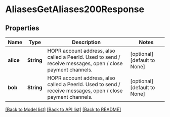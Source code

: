 # AliasesGetAliases200Response

## Properties

| Name      | Type       | Description                                                                                                 | Notes                        |
| --------- | ---------- | ----------------------------------------------------------------------------------------------------------- | ---------------------------- |
| **alice** | **String** | HOPR account address, also called a PeerId. Used to send / receive messages, open / close payment channels. | [optional] [default to None] |
| **bob**   | **String** | HOPR account address, also called a PeerId. Used to send / receive messages, open / close payment channels. | [optional] [default to None] |

[[Back to Model list]](../README.md#documentation-for-models) [[Back to API list]](../README.md#documentation-for-api-endpoints) [[Back to README]](../README.md)
